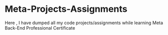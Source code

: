 # Meta-Projects-Assignments
Here , I have dumped all my code projects/assignments  while learning Meta Back-End Professional Certificate
